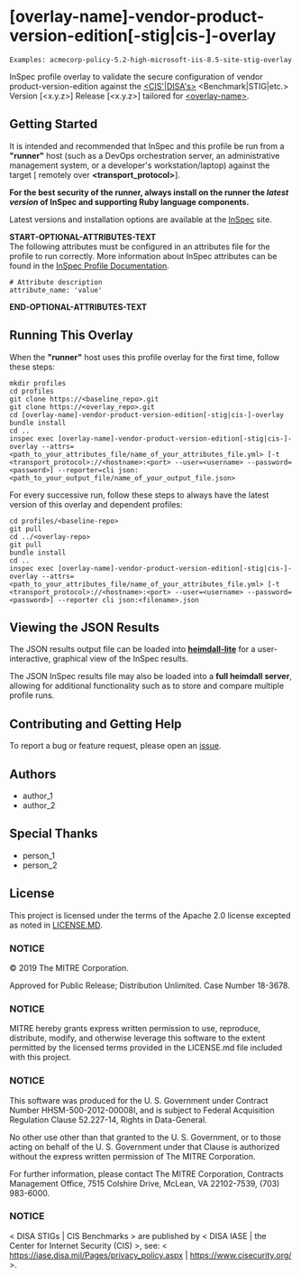 # [overlay-name]-vendor-product-version-edition[-stig|cis-]-overlay

    Examples: acmecorp-policy-5.2-high-microsoft-iis-8.5-site-stig-overlay

InSpec profile overlay to validate the secure configuration of vendor product-version-edition against the [\<CIS'|DISA's\>](http://linktoguide) \<Benchmark|STIG|etc.\> Version [\<x.y.z\>] Release [\<x.y.z\>] tailored for [\<overlay-name>](http://linktooverlayguide).

## Getting Started  
It is intended and recommended that InSpec and this profile be run from a __"runner"__ host (such as a DevOps orchestration server, an administrative management system, or a developer's workstation/laptop) against the target [ remotely over __<transport_protocol>__].
    
__For the best security of the runner, always install on the runner the _latest version_ of InSpec and supporting Ruby language components.__ 

Latest versions and installation options are available at the [InSpec](http://inspec.io/) site.

__START-OPTIONAL-ATTRIBUTES-TEXT__<br/>
The following attributes must be configured in an attributes file for the profile to run correctly. More information about InSpec attributes can be found in the [InSpec Profile Documentation](https://www.inspec.io/docs/reference/profiles/).

```
# Attribute description
attribute_name: 'value'
```
__END-OPTIONAL-ATTRIBUTES-TEXT__

## Running This Overlay
When the __"runner"__ host uses this profile overlay for the first time, follow these steps: 

```
mkdir profiles
cd profiles
git clone https://<baseline_repo>.git
git clone https://<overlay_repo>.git
cd [overlay-name]-vendor-product-version-edition[-stig|cis-]-overlay
bundle install
cd ..
inspec exec [overlay-name]-vendor-product-version-edition[-stig|cis-]-overlay --attrs=<path_to_your_attributes_file/name_of_your_attributes_file.yml> [-t <transport_protocol>://<hostname>:<port> --user=<username> --password=<password>] --reporter=cli json:<path_to_your_output_file/name_of_your_output_file.json>
```
For every successive run, follow these steps to always have the latest version of this overlay and dependent profiles:

```
cd profiles/<baseline-repo>
git pull
cd ../<overlay-repo>
git pull
bundle install
cd ..
inspec exec [overlay-name]-vendor-product-version-edition[-stig|cis-]-overlay --attrs=<path_to_your_attributes_file/name_of_your_attributes_file.yml> [-t <transport_protocol>://<hostname>:<port> --user=<username> --password=<password>] --reporter cli json:<filename>.json
```

## Viewing the JSON Results

The JSON results output file can be loaded into __[heimdall-lite](https://mitre.github.io/heimdall-lite/)__ for a user-interactive, graphical view of the InSpec results. 

The JSON InSpec results file may also be loaded into a __full heimdall server__, allowing for additional functionality such as to store and compare multiple profile runs.

## Contributing and Getting Help
To report a bug or feature request, please open an [issue](https://<overlay_repo>/issues/new).

## Authors
* author_1
* author_2

## Special Thanks
* person_1
* person_2

## License 

This project is licensed under the terms of the Apache 2.0 license excepted as noted in [LICENSE.MD](https://github.com/mitre/project/blob/master/LICENSE.md). 

### NOTICE

© 2019 The MITRE Corporation.  

Approved for Public Release; Distribution Unlimited. Case Number 18-3678.  

### NOTICE
MITRE hereby grants express written permission to use, reproduce, distribute, modify, and otherwise leverage this software to the extent permitted by the licensed terms provided in the LICENSE.md file included with this project.

### NOTICE  

This software was produced for the U. S. Government under Contract Number HHSM-500-2012-00008I, and is subject to Federal Acquisition Regulation Clause 52.227-14, Rights in Data-General.  

No other use other than that granted to the U. S. Government, or to those acting on behalf of the U. S. Government under that Clause is authorized without the express written permission of The MITRE Corporation. 

For further information, please contact The MITRE Corporation, Contracts Management Office, 7515 Colshire Drive, McLean, VA  22102-7539, (703) 983-6000.  

### NOTICE

< DISA STIGs | CIS Benchmarks > are published by < DISA IASE | the Center for Internet Security (CIS) >, see: 
< https://iase.disa.mil/Pages/privacy_policy.aspx | https://www.cisecurity.org/ >.

